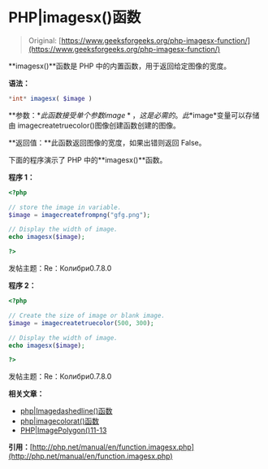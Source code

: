 # PHP|imagesx()函数

> Original: [https://www.geeksforgeeks.org/php-imagesx-function/](https://www.geeksforgeeks.org/php-imagesx-function/)

**imagesx()**函数是 PHP 中的内置函数，用于返回给定图像的宽度。

**语法：**

```php
*int* imagesx( $image )
```

**参数：**此函数接受单个参数*$image*，这是必需的。 此*$image*变量可以存储由 imagecreatetruecolor()图像创建函数创建的图像。

**返回值：**此函数返回图像的宽度，如果出错则返回 False。

下面的程序演示了 PHP 中的**imagesx()**函数。

**程序 1：**

```php
<?php

// store the image in variable.
$image = imagecreatefrompng("gfg.png");

// Display the width of image.
echo imagesx($image);

?>
```

发帖主题：Re：Колибри0.7.8.0

**程序 2：**

```php
<?php

// Create the size of image or blank image.
$image = imagecreatetruecolor(500, 300);

// Display the width of image.
echo imagesx($image);

?>
```

发帖主题：Re：Колибри0.7.8.0

**相关文章：**

*   [php|Imagedashedline()函数](https://www.geeksforgeeks.org/php-imagedashedline-function/)
*   [php|imagecolorat()函数](https://www.geeksforgeeks.org/php-imagecolorat-function/)
*   [PHP|ImagePolygon()11-13](https://www.geeksforgeeks.org/php-imagepolygon-function/)

**引用：**[http://php.net/manual/en/function.imagesx.php](http://php.net/manual/en/function.imagesx.php)